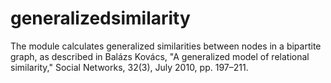 # generalizedsimilarity
The module calculates generalized similarities between nodes in a bipartite graph, as described in Balázs Kovács, "A generalized model of relational similarity," Social Networks, 32(3), July 2010, pp. 197–211.
